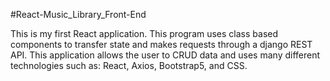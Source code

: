 #React-Music_Library_Front-End

This is my first React application. This program uses class based components to transfer state and makes requests through a django REST API. This application allows the user to CRUD data and uses many different technologies such as: React, Axios, Bootstrap5, and CSS. 
